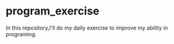 # program_exercise
In this repository,I'll do my daily exercise to improve my ability in programing.
